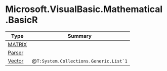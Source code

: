 ﻿
# Microsoft.VisualBasic.Mathematical.BasicR

|Type|Summary|
|----|-------|
|[MATRIX](./MATRIX.md)||
|[Parser](./Parser.md)||
|[Vector](./Vector.md)|@``T:System.Collections.Generic.List`1``|

